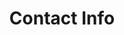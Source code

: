 ---
title: Contact Info
description: >-
    Using National resonator guitars, harmonica and stand-up bass, Jeff “Felonius Smith” has developed a powerful sound reminiscent of the colorful tones created by the great Southern bottleneck blues players from the 1920’s and 1930’s.


    He and his trio are available for festivals, concerts, private parties, and other special events – and Felonius also enjoys bringing the tradition of the blues’ heritage to schools in the community. He speaks about and performs examples of the history of blues guitar, providing students with insight into the times and circumstances of the old bluesmen and their songs – as well as the fascinating history of their often-preferred National (resophonic) guitar.


    For bookings, private lessons, comments, inquiries, or to join Felonius' Email List, contact


    Jeff “Felonius Smith” [felonius@feloniussmith.com](felonius@feloniussmith.com)
---